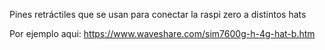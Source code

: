 Pines retráctiles que se usan para conectar la raspi zero a distintos hats

Por ejemplo aqui: https://www.waveshare.com/sim7600g-h-4g-hat-b.htm
